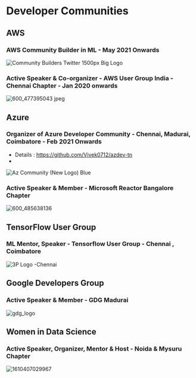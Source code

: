 # Developer Communities

## AWS

### AWS Community Builder in ML - May 2021 Onwards
![Community Builders Twitter 1500px Big Logo](https://user-images.githubusercontent.com/25385071/118434253-5c352c80-b6fa-11eb-8e49-7d882f01caf8.png)

### Active Speaker & Co-organizer - AWS User Group India - Chennai Chapter - Jan 2020 onwards
![600_477395043 jpeg](https://user-images.githubusercontent.com/25385071/124235449-ddbe0e00-db32-11eb-82b5-5df633e48fb3.png)


## Azure
### Organizer of Azure Developer Community - Chennai, Madurai, Coimbatore - Feb 2021 Onwards
- Details : https://github.com/Vivek0712/azdev-tn
- 
![Az Community (New Logo) Blue](https://user-images.githubusercontent.com/25385071/118434648-0745e600-b6fb-11eb-8a78-15a97d9443e6.jpg)
### Active Speaker & Member - Microsoft Reactor Bangalore Chapter
![600_485638136](https://user-images.githubusercontent.com/25385071/124237107-ced85b00-db34-11eb-8cae-ed3d88f0aaf2.jpeg)


## TensorFlow User Group

### ML Mentor, Speaker - Tensorflow User Group - Chennai , Coimbatore
![3P Logo -Chennai](https://user-images.githubusercontent.com/25385071/118434657-0b720380-b6fb-11eb-9e9b-e0cf0de09d8c.png)

## Google Developers Group

### Active Speaker & Member - GDG Madurai
![gdg_logo](https://user-images.githubusercontent.com/25385071/118435251-3d379a00-b6fc-11eb-8fc1-1b3ee9189942.png)

## Women in Data Science
### Active Speaker, Organizer, Mentor & Host - Noida & Mysuru Chapter

![1610407029967](https://user-images.githubusercontent.com/25385071/124237414-224aa900-db35-11eb-9192-a9d02cbf5e10.jpeg)


